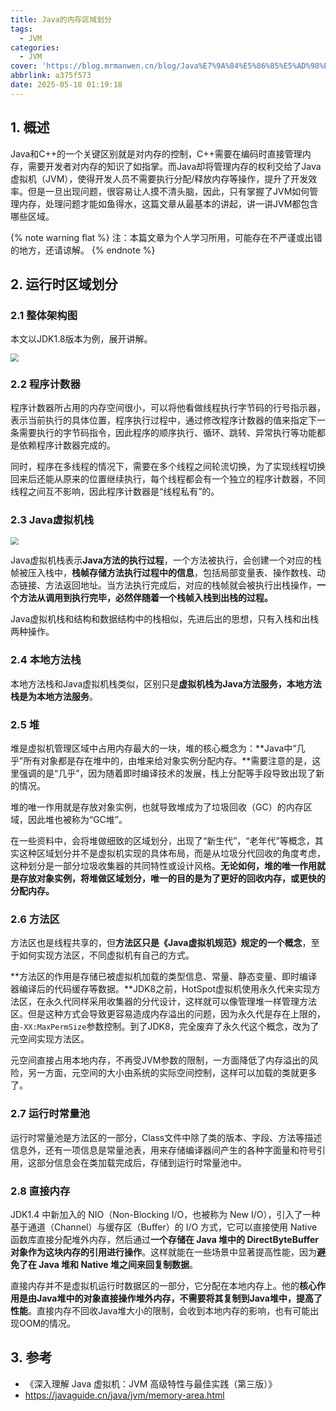 ```yaml
---
title: Java的内存区域划分
tags:
  - JVM
categories:
  - JVM
cover: 'https://blog.mrmanwen.cn/blog/Java%E7%9A%84%E5%86%85%E5%AD%98%E5%8C%BA%E5%9F%9F%E5%88%92%E5%88%86_cover.jpg'
abbrlink: a375f573
date: 2025-05-18 01:19:18
---
```

<meta name="referrer" content="no-referrer"/>

## 1. 概述

Java和C++的一个关键区别就是对内存的控制，C++需要在编码时直接管理内存，需要开发者对内存的知识了如指掌。而Java却将管理内存的权利交给了Java虚拟机（JVM），使得开发人员不需要执行分配/释放内存等操作，提升了开发效率。但是一旦出现问题，很容易让人摸不清头脑，因此，只有掌握了JVM如何管理内存，处理问题才能如鱼得水，这篇文章从最基本的讲起，讲一讲JVM都包含哪些区域。

{% note warning flat %}
注：本篇文章为个人学习所用，可能存在不严谨或出错的地方，还请谅解。
{% endnote %}

## 2. 运行时区域划分

### 2.1 整体架构图

本文以JDK1.8版本为例，展开讲解。

<img src="https://blog.mrmanwen.cn/blog/JVM%E8%BF%90%E8%A1%8C%E6%97%B6%E6%95%B0%E6%8D%AE%E5%8C%BA%E5%9F%9F%EF%BC%881.8%EF%BC%89.png" style="zoom:80%;" />

### 2.2 程序计数器

程序计数器所占用的内存空间很小，可以将他看做线程执行字节码的行号指示器，表示当前执行的具体位置，程序执行过程中，通过修改程序计数器的值来指定下一条需要执行的字节码指令，因此程序的顺序执行、循环、跳转、异常执行等功能都是依赖程序计数器完成的。

同时，程序在多线程的情况下，需要在多个线程之间轮流切换，为了实现线程切换回来后还能从原来的位置继续执行，每个线程都会有一个独立的程序计数器，不同线程之间互不影响，因此程序计数器是“线程私有”的。

### 2.3 Java虚拟机栈

<img src="https://blog.mrmanwen.cn/blog/Java%E8%99%9A%E6%8B%9F%E6%9C%BA%E6%A0%88.png" style="zoom:80%;" />

Java虚拟机栈表示**Java方法的执行过程**，一个方法被执行，会创建一个对应的栈帧被压入栈中，**栈帧存储方法执行过程中的信息**，包括局部变量表、操作数栈、动态链接、方法返回地址。当方法执行完成后，对应的栈帧就会被执行出栈操作，**一个方法从调用到执行完毕，必然伴随着一个栈帧入栈到出栈的过程。**

Java虚拟机栈和结构和数据结构中的栈相似，先进后出的思想，只有入栈和出栈两种操作。

### 2.4 本地方法栈

本地方法栈和Java虚拟机栈类似，区别只是**虚拟机栈为Java方法服务，本地方法栈是为本地方法服务**。

### 2.5 堆

堆是虚拟机管理区域中占用内存最大的一块，堆的核心概念为：**Java中“几乎”所有对象都是存在堆中的，由堆来给对象实例分配内存。**需要注意的是，这里强调的是“几乎”，因为随着即时编译技术的发展，栈上分配等手段导致出现了新的情况。

堆的唯一作用就是存放对象实例，也就导致堆成为了垃圾回收（GC）的内存区域，因此堆也被称为“GC堆”。

在一些资料中，会将堆做细致的区域划分，出现了“新生代”，“老年代”等概念，其实这种区域划分并不是虚拟机实现的具体布局，而是从垃圾分代回收的角度考虑，这种划分是一部分垃圾收集器的共同特性或设计风格。**无论如何，堆的唯一作用就是存放对象实例，将堆做区域划分，唯一的目的是为了更好的回收内存，或更快的分配内存。**

### 2.6 方法区

方法区也是线程共享的，但**方法区只是《Java虚拟机规范》规定的一个概念**，至于如何实现方法区，不同虚拟机有自己的方式。

**方法区的作用是存储已被虚拟机加载的类型信息、常量、静态变量、即时编译器编译后的代码缓存等数据。**JDK8之前，HotSpot虚拟机使用永久代来实现方法区，在永久代同样采用收集器的分代设计，这样就可以像管理堆一样管理方法区。但是这种方式会导致更容易造成内存溢出的问题，因为永久代是存在上限的，由`-XX:MaxPermSize`参数控制。到了JDK8，完全废弃了永久代这个概念，改为了元空间实现方法区。

元空间直接占用本地内存，不再受JVM参数的限制，一方面降低了内存溢出的风险，另一方面，元空间的大小由系统的实际空间控制，这样可以加载的类就更多了。

### 2.7 运行时常量池

运行时常量池是方法区的一部分，Class文件中除了类的版本、字段、方法等描述信息外，还有一项信息是常量池表，用来存储编译器间产生的各种字面量和符号引用，这部分信息会在类加载完成后，存储到运行时常量池中。

### 2.8 直接内存

JDK1.4 中新加入的 NIO（Non-Blocking I/O，也被称为 New I/O），引入了一种基于通道（Channel）与缓存区（Buffer）的 I/O 方式，它可以直接使用 Native 函数库直接分配堆外内存，然后通过**一个存储在 Java 堆中的 DirectByteBuffer 对象作为这块内存的引用进行操作**。这样就能在一些场景中显著提高性能，因为**避免了在 Java 堆和 Native 堆之间来回复制数据**。

直接内存并不是虚拟机运行时数据区的一部分，它分配在本地内存上。他的**核心作用是由Java堆中的对象直接操作堆外内存，不需要将其复制到Java堆中，提高了性能**。直接内存不回收Java堆大小的限制，会收到本地内存的影响，也有可能出现OOM的情况。

## 3. 参考

- 《深入理解 Java 虚拟机：JVM 高级特性与最佳实践（第三版）》
- https://javaguide.cn/java/jvm/memory-area.html